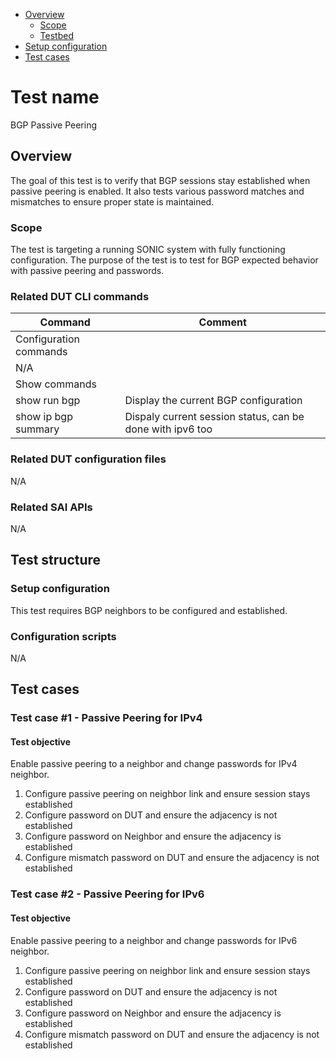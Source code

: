 - [Overview](#overview)
    - [Scope](#scope)
    - [Testbed](#testbed)
- [Setup configuration](#setup-configuration)
- [Test cases](#test-cases)

# Test name

BGP Passive Peering

## Overview

The goal of this test is to verify that BGP sessions stay established when passive peering is enabled.
It also tests various password matches and mismatches to ensure proper state is maintained.

### Scope

The test is targeting a running SONIC system with fully functioning configuration. The purpose of the test is to test for BGP expected behavior with passive peering and passwords.

### Related DUT CLI commands

| Command | Comment |
| ------- | ------- |
|Configuration commands|
| N/A |  |
|Show commands|
| show run bgp | Display the current BGP configuration |
| show ip bgp summary | Dispaly current session status, can be done with ipv6 too |

### Related DUT configuration files

N/A

### Related SAI APIs

N/A

## Test structure
### Setup configuration

This test requires BGP neighbors to be configured and established.

### Configuration scripts

N/A

## Test cases
### Test case #1 - Passive Peering for IPv4

#### Test objective

Enable passive peering to a neighbor and change passwords for IPv4 neighbor.
1. Configure passive peering on neighbor link and ensure session stays established
2. Configure password on DUT and ensure the adjacency is not established
3. Configure password on Neighbor and ensure the adjacency is established
4. Configure mismatch password on DUT and ensure the adjacency is not established

### Test case #2 - Passive Peering for IPv6

#### Test objective

Enable passive peering to a neighbor and change passwords for IPv6 neighbor.
1. Configure passive peering on neighbor link and ensure session stays established
2. Configure password on DUT and ensure the adjacency is not established
3. Configure password on Neighbor and ensure the adjacency is established
4. Configure mismatch password on DUT and ensure the adjacency is not established
